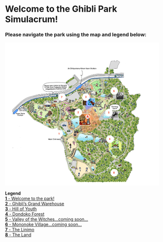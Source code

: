 # Welcome to the Ghibli Park Simulacrum!

### Please navigate the park using the map and legend below:

![Ghibli Park Map](map-ghibli.png)

**Legend**
<br>
[**1** - Welcome to the park!](https://github.com/mollyjones2023/ghibli-simulacrum/blob/main/1-welcome-to-the-park/welcome.md)
<br>
[**2** - Ghibli’s Grand Warehouse](https://github.com/mollyjones2023/ghibli-simulacrum/blob/main/2-ghibli-grand-warehouse/warehouse.md)
<br>
[**3** - Hill of Youth]()
<br>
[**4** - Dondoko Forest]()
<br>
[**5** - Valley of the Witches...coming soon...]()
<br>
[**6** - Mononoke Village...coming soon...]()
<br>
[**7** - The Linimo]()
<br>
[**8** - The Land]()
